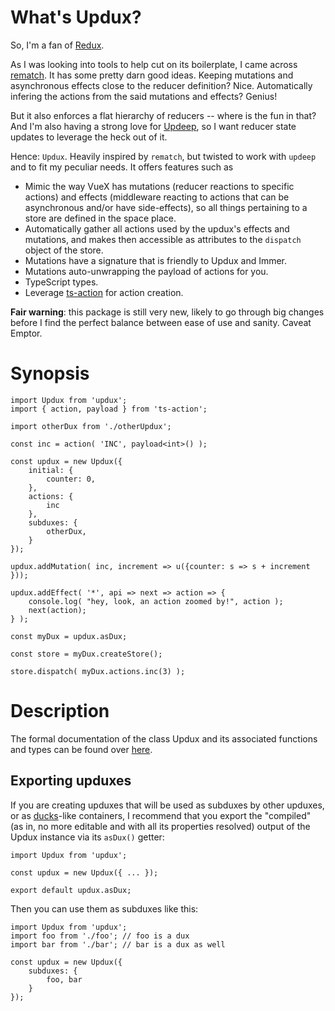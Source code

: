 
# What's Updux?

So, I'm a fan of [Redux](https://redux.js.org). 

As I was looking into tools to help cut on its boilerplate,
I came across [rematch](https://rematch.github.io/rematch). 
It has some pretty darn good ideas.
Keeping mutations and asynchronous effects close to the 
reducer definition? Nice. Automatically infering the 
actions from the said mutations and effects? Genius!

But it also enforces a flat hierarchy of reducers -- where
is the fun in that? And I'm also having a strong love for
[Updeep](https://github.com/substantial/updeep), so I want reducer state updates to leverage the heck out of it.

Hence: `Updux`. Heavily inspired by `rematch`, but twisted
to work with `updeep` and to fit my peculiar needs. It offers features such as

* Mimic the way VueX has mutations (reducer reactions to specific actions) and
    effects (middleware reacting to actions that can be asynchronous and/or
    have side-effects), so all things pertaining to a store are defined
    in the space place.
* Automatically gather all actions used by the updux's effects and mutations,
    and makes then accessible as attributes to the `dispatch` object of the
    store.
* Mutations have a signature that is friendly to Updux and Immer.
* Mutations auto-unwrapping the payload of actions for you.
* TypeScript types.
* Leverage [ts-action](https://www.npmjs.com/package/ts-action) for action
    creation.

**Fair warning**: this package is still very new, likely to go through
big changes before I find the perfect balance between ease of use and sanity.
Caveat Emptor.

# Synopsis

```
import Updux from 'updux';
import { action, payload } from 'ts-action';

import otherDux from './otherUpdux';

const inc = action( 'INC', payload<int>() );

const updux = new Updux({
    initial: {
        counter: 0,
    },
    actions: {
        inc 
    },
    subduxes: {
        otherDux,
    }
});

updux.addMutation( inc, increment => u({counter: s => s + increment }));

updux.addEffect( '*', api => next => action => {
    console.log( "hey, look, an action zoomed by!", action );
    next(action);
} );

const myDux = updux.asDux;

const store = myDux.createStore();

store.dispatch( myDux.actions.inc(3) );
```

# Description

The formal documentation of the class Updux and its associated functions and
types can be found over [here](https://yanick.github.io/updux/docs/classes/updux.html).

## Exporting upduxes

If you are creating upduxes that will be used as subduxes
by other upduxes, or as
[ducks](https://github.com/erikras/ducks-modular-redux)-like containers, I
recommend that you export the "compiled" (as in, no more editable and with all its properties resolved) output of the Updux instance via its `asDux()` getter:

```
import Updux from 'updux';

const updux = new Updux({ ... });

export default updux.asDux;
```

Then you can use them as subduxes like this:

```
import Updux from 'updux';
import foo from './foo'; // foo is a dux
import bar from './bar'; // bar is a dux as well

const updux = new Updux({
    subduxes: {
        foo, bar
    }
});
```
